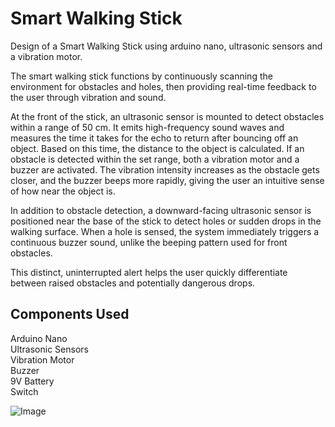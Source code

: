 # Smart Walking Stick
Design of a Smart Walking Stick using arduino nano, ultrasonic sensors and a vibration motor. 

The smart walking stick functions by continuously scanning the environment for obstacles and holes, then providing real-time feedback to the user through vibration and sound.  

At the front of the stick, an ultrasonic sensor is mounted to detect obstacles within a range of 50 cm. It emits high-frequency sound waves and measures the time it takes for the echo to return after bouncing off an object. Based on
this time, the distance to the object is calculated. If an obstacle is detected within the set range, both a vibration motor and a buzzer are activated. The vibration intensity increases as the obstacle gets closer, and the buzzer beeps more rapidly, giving the user an intuitive sense of how near the object is.  

In addition to obstacle detection, a downward-facing ultrasonic sensor is positioned near the base of the stick to detect holes or sudden drops in the walking surface. When a hole is sensed, the system immediately triggers a continuous buzzer sound, unlike the beeping pattern used for front obstacles.  

This distinct, uninterrupted alert helps the user quickly differentiate between raised obstacles and potentially dangerous drops.  
## Components Used  
Arduino Nano  
Ultrasonic Sensors  
Vibration Motor  
Buzzer  
9V Battery  
Switch  


![Image](https://github.com/user-attachments/assets/ed57a2f8-5841-4466-bcdd-0f2f507ee66a)



